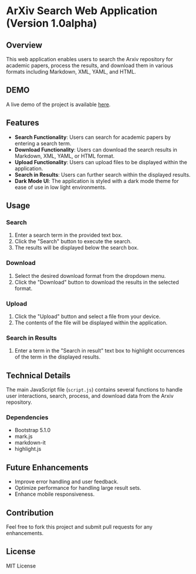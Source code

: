 # ArXiv Search Web Application (Version 1.0alpha)

## Overview
This web application enables users to search the Arxiv repository for academic papers, process the results, and download them in various formats including Markdown, XML, YAML, and HTML.

## DEMO
A live demo of the project is available [here](https://maxime-fleury.github.io/ArXivSearch/).

## Features
- **Search Functionality**: Users can search for academic papers by entering a search term.
- **Download Functionality**: Users can download the search results in Markdown, XML, YAML, or HTML format.
- **Upload Functionality**: Users can upload files to be displayed within the application.
- **Search in Results**: Users can further search within the displayed results.
- **Dark Mode UI**: The application is styled with a dark mode theme for ease of use in low light environments.

## Usage

### Search
1. Enter a search term in the provided text box.
2. Click the "Search" button to execute the search.
3. The results will be displayed below the search box.

### Download
1. Select the desired download format from the dropdown menu.
2. Click the "Download" button to download the results in the selected format.

### Upload
1. Click the "Upload" button and select a file from your device.
2. The contents of the file will be displayed within the application.

### Search in Results
1. Enter a term in the "Search in result" text box to highlight occurrences of the term in the displayed results.

## Technical Details
The main JavaScript file (`script.js`) contains several functions to handle user interactions, search, process, and download data from the Arxiv repository.

### Dependencies
- Bootstrap 5.1.0
- mark.js
- markdown-it
- highlight.js

## Future Enhancements
- Improve error handling and user feedback.
- Optimize performance for handling large result sets.
- Enhance mobile responsiveness.

## Contribution
Feel free to fork this project and submit pull requests for any enhancements.

## License
MIT License
